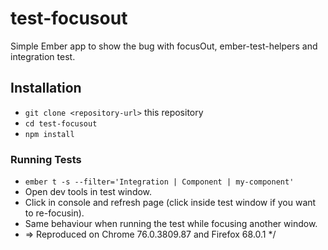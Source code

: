 # test-focusout

Simple Ember app to show the bug with focusOut, ember-test-helpers and integration test.

## Installation

* `git clone <repository-url>` this repository
* `cd test-focusout`
* `npm install`

### Running Tests

* `ember t -s --filter='Integration | Component | my-component'`
* Open dev tools in test window.
* Click in console and refresh page (click inside test window if you want to re-focusin).
* Same behaviour when running the test while focusing another window.
* => Reproduced on Chrome 76.0.3809.87 and Firefox 68.0.1 */
